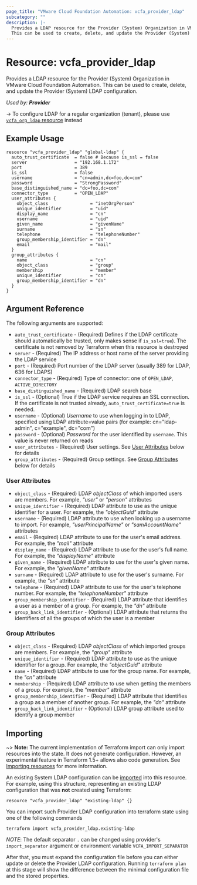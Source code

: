 ```yaml
---
page_title: "VMware Cloud Foundation Automation: vcfa_provider_ldap"
subcategory: ""
description: |-
  Provides a LDAP resource for the Provider (System) Organization in VMware Cloud Foundation Automation.
  This can be used to create, delete, and update the Provider (System) LDAP configuration.
---
```


# Resource: vcfa_provider_ldap

Provides a LDAP resource for the Provider (System) Organization in VMware Cloud Foundation Automation.
This can be used to create, delete, and update the Provider (System) LDAP configuration.

_Used by: **Provider**_

-> To configure LDAP for a regular organization (tenant), please use [`vcfa_org_ldap` resource](/providers/vmware/vcfa/latest/docs/resources/org_ldap) instead

## Example Usage

```hcl
resource "vcfa_provider_ldap" "global-ldap" {
  auto_trust_certificate  = false # Because is_ssl = false
  server                  = "192.168.1.172"
  port                    = 389
  is_ssl                  = false
  username                = "cn=admin,dc=foo,dc=com"
  password                = "StrongPassword"
  base_distinguished_name = "dc=foo,dc=com"
  connector_type          = "OPEN_LDAP"
  user_attributes {
    object_class                = "inetOrgPerson"
    unique_identifier           = "uid"
    display_name                = "cn"
    username                    = "uid"
    given_name                  = "givenName"
    surname                     = "sn"
    telephone                   = "telephoneNumber"
    group_membership_identifier = "dn"
    email                       = "mail"
  }
  group_attributes {
    name                        = "cn"
    object_class                = "group"
    membership                  = "member"
    unique_identifier           = "cn"
    group_membership_identifier = "dn"
  }
}
```

## Argument Reference

The following arguments are supported:

- `auto_trust_certificate` - (Required) Defines if the LDAP certificate should automatically be trusted, only makes sense if `is_ssl=true`).
  The certificate is not removed by Terraform when this resource is destroyed
- `server` - (Required) The IP address or host name of the server providing the LDAP service
- `port` - (Required) Port number of the LDAP server (usually 389 for LDAP, 636 for LDAPS)
- `connector_type` - (Required) Type of connector: one of `OPEN_LDAP`, `ACTIVE_DIRECTORY`
- `base_distinguished_name` - (Required) LDAP search base
- `is_ssl` - (Optional) True if the LDAP service requires an SSL connection. If the certificate is not trusted already, `auto_trust_certificate=true` is needed.
- `username` - (Optional) _Username_ to use when logging in to LDAP, specified using LDAP attribute=value pairs 
  (for example: cn="ldap-admin", c="example", dc="com")
- `password` - (Optional) _Password_ for the user identified by `username`. This value is never returned on reads
- `user_attributes` - (Required) User settings. See [User Attributes](#user-attributes) below for details
- `group_attributes` - (Required) Group settings. See [Group Attributes](#group-attributes) below for details

<a id="user-attributes"></a>
### User Attributes

- `object_class` - (Required)  LDAP _objectClass_ of which imported users are members. For example, _"user"_ or _"person"_ attributes
- `unique_identifier` - (Required) LDAP attribute to use as the unique identifier for a user. For example, the _"objectGuid"_ attribute
- `username` - (Required) LDAP attribute to use when looking up a username to import. For example, _"userPrincipalName"_ or _"samAccountName"_ attributes
- `email` - (Required) LDAP attribute to use for the user's email address. For example, the _"mail"_ attribute
- `display_name` - (Required) LDAP attribute to use for the user's full name. For example, the _"displayName"_ attribute
- `given_name` - (Required) LDAP attribute to use for the user's given name. For example, the _"givenName"_ attribute
- `surname` - (Required) LDAP attribute to use for the user's surname. For example, the _"sn"_ attribute
- `telephone` - (Required) LDAP attribute to use for the user's telephone number. For example, the _"telephoneNumber"_ attribute
- `group_membership_identifier` - (Required) LDAP attribute that identifies a user as a member of a group. For example, the _"dn"_ attribute
- `group_back_link_identifier` - (Optional) LDAP attribute that returns the identifiers of all the groups of which the user is a member

<a id="group-attributes"></a>
### Group Attributes

- `object_class` - (Required) LDAP _objectClass_ of which imported groups are members. For example, the _"group"_ attribute
- `unique_identifier` - (Required) LDAP attribute to use as the unique identifier for a group. For example, the _"objectGuid"_ attribute
- `name` - (Required) LDAP attribute to use for the group name. For example, the _"cn"_ attribute
- `membership` - (Required) LDAP attribute to use when getting the members of a group. For example, the _"member"_ attribute
- `group_membership_identifier` - (Required) LDAP attribute that identifies a group as a member of another group. For example, the _"dn"_ attribute
- `group_back_link_identifier` - (Optional) LDAP group attribute used to identify a group member

## Importing

~> **Note:** The current implementation of Terraform import can only import resources into the
state. It does not generate configuration. However, an experimental feature in Terraform 1.5+ allows
also code generation. See [Importing resources][importing-resources] for more information.

An existing System LDAP configuration can be [imported][docs-import] into this resource.
For example, using this structure, representing an existing LDAP configuration that was **not** created using Terraform:

```hcl
resource "vcfa_provider_ldap" "existing-ldap" {}
```

You can import such Provider LDAP configuration into terraform state using one of the following commands

```
terraform import vcfa_provider_ldap.existing-ldap
```

_NOTE_: The default separator `.` can be changed using provider's `import_separator` argument or environment variable `VCFA_IMPORT_SEPARATOR`

After that, you must expand the configuration file before you can either update or delete the Provider LDAP configuration. Running `terraform plan`
at this stage will show the difference between the minimal configuration file and the stored properties.

[docs-import]: https://www.terraform.io/docs/import
[importing-resources]: /providers/vmware/vcfa/latest/docs/guides/importing_resources
